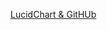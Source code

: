 [LucidChart & GitHUb](https://www.lucidchart.com/invitations/accept/a4108d76-1c6b-498e-8bdf-ed19e688b7d0)
